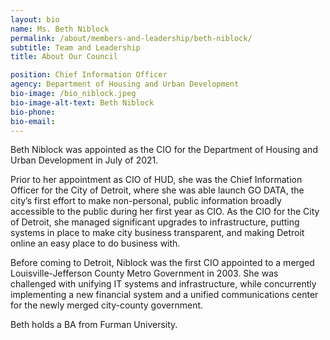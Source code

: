 ```yaml
---
layout: bio
name: Ms. Beth Niblock
permalink: /about/members-and-leadership/beth-niblock/
subtitle: Team and Leadership
title: About Our Council

position: Chief Information Officer
agency: Department of Housing and Urban Development
bio-image: /bio_niblock.jpeg
bio-image-alt-text: Beth Niblock
bio-phone:
bio-email:
---
```


Beth Niblock was appointed as the CIO for the Department of Housing and Urban Development in July of 2021. 

Prior to her appointment as CIO of HUD, she was the Chief Information Officer for the City of Detroit, where she was able launch GO DATA, the city’s first effort to make non-personal, public information broadly accessible to the public during her first year as CIO. As the CIO for the City of Detroit, she managed significant upgrades to infrastructure, putting systems in place to make city business transparent, and making Detroit online an easy place to do business with.  

Before coming to Detroit, Niblock was the first CIO appointed to a merged Louisville-Jefferson County Metro Government in 2003. She was challenged with unifying IT systems and infrastructure, while concurrently implementing a new financial system and a unified communications center for the newly merged city-county government.

Beth holds a BA from Furman University.